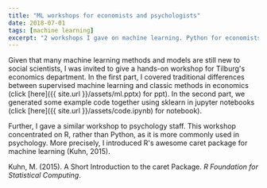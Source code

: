 ```yaml
---
title: "ML workshops for economists and psychologists"
date: 2018-07-01
tags: [machine learning]
excerpt: "2 workshops I gave on machine learning. Python for economists; R for psychologists."
---
```


Given that many machine learning methods and models are still new to social scientists, I was invited to give a hands-on workshop for Tilburg's economics department. In the first part, I covered traditional differences between supervised machine learning and classic methods in economics (click [here]({{ site.url }}/assets/ml.pptx) for ppt). In the second part, we generated some example code together using sklearn in jupyter notebooks (click [here]({{ site.url }}/assets/code.ipynb) for notebook).

Further, I gave a similar workshop to psychology staff. This workshop concentrated on R, rather than Python, as it is more commonly used in psychology. More precisely, I introduced R's awesome caret package for machine learning (Kuhn, 2015).

Kuhn, M. (2015). A Short Introduction to the caret Package. *R Foundation for Statistical Computing*.